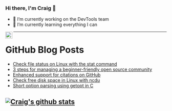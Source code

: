 ### Hi there, I'm Craig 👋

<!--
**CraigTeelFugro/CraigTeelFugro** is a ✨ _special_ ✨ repository because its `README.md` (this file) appears on your GitHub profile.

Here are some ideas to get you started:
-->

- 🔭 I’m currently working on the DevTools team
- 🌱 I’m currently learning everything I can

[<img align="left" alt="Craig Teel | LinkedIn" width="22px" src="https://cdn.jsdelivr.net/npm/simple-icons@v3/icons/linkedin.svg" />][linkedin]

---

# GitHub Blog Posts

<!-- BLOG-POST-LIST:START -->
- [Check file status on Linux with the stat command](https://opensource.com/article/21/8/linux-stat-file-status)
- [3 steps for managing a beginner-friendly open source community](https://opensource.com/article/21/8/beginner-open-source-community)
- [Enhanced support for citations on GitHub](https://github.blog/2021-08-19-enhanced-support-citations-github/)
- [Check free disk space in Linux with ncdu](https://opensource.com/article/21/8/ncdu-check-free-disk-space-linux)
- [Short option parsing using getopt in C](https://opensource.com/article/21/8/short-option-parsing-c)
<!-- BLOG-POST-LIST:END -->

## [![Craig's github stats](https://github-readme-stats.vercel.app/api?username=craigteelfugro)](https://github.com/anuraghazra/github-readme-stats)


[linkedin]: https://linkedin.com/in/craig-teel-b8786771

